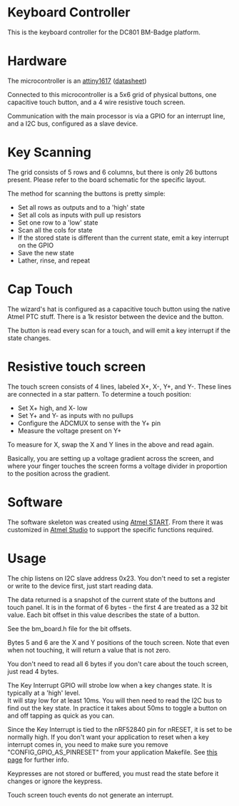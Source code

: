 # Keyboard Controller

This is the keyboard controller for the DC801 BM-Badge platform.

# Hardware

The microcontroller is an [attiny1617](https://www.microchip.com/wwwproducts/en/ATTINY1617) ([datasheet](http://ww1.microchip.com/downloads/en/devicedoc/attiny3217_1617-data-sheet-40001999b.pdf))

Connected to this microcontroller is a 5x6 grid of physical buttons, one capacitive touch button, and a 4 wire resistive touch screen.

Communication with the main processor is via a GPIO for an interrupt line, and a I2C bus, configured as a slave device.

# Key Scanning

The grid consists of 5 rows and 6 columns, but there is only 26 buttons present.  Please refer to the board schematic for the specific layout.

The method for scanning the buttons is pretty simple:

- Set all rows as outputs and to a 'high' state
- Set all cols as inputs with pull up resistors
- Set one row to a 'low' state
- Scan all the cols for state
- If the stored state is different than the current state, emit a key interrupt on the GPIO
- Save the new state
- Lather, rinse, and repeat

# Cap Touch

The wizard's hat is configured as a capacitive touch button using the native Atmel PTC stuff.  There is a 1k resistor between the device and the button.

The button is read every scan for a touch, and will emit a key interrupt if the state changes.

# Resistive touch screen

The touch screen consists of 4 lines, labeled X+, X-, Y+, and Y-.  These lines are connected in a star pattern.  To determine a touch position:

- Set X+ high, and X- low
- Set Y+ and Y- as inputs with no pullups
- Configure the ADCMUX to sense with the Y+ pin
- Measure the voltage present on Y+

To measure for X, swap the X and Y lines in the above and read again.

Basically, you are setting up a voltage gradient across the screen, and where your finger touches the screen forms a voltage divider in proportion to the position across the gradient.

# Software

The software skeleton was created using [Atmel START](https://start.atmel.com/).  From there it was customized in [Atmel Studio](https://www.microchip.com/mplab/avr-support/atmel-studio-7) to support the specific functions required.

# Usage

The chip listens on I2C slave address 0x23.  You don't need to set a register or write to the device first, just start reading data.

The data returned is a snapshot of the current state of the buttons and touch panel.  It is in the format of 6 bytes - the first 4 are treated as a 32 bit value.  Each bit offset in this value describes the state of a button.

See the bm_board.h file for the bit offsets.

Bytes 5 and 6 are the X and Y positions of the touch screen.  Note that even when not touching, it will return a value that is not zero.

You don't need to read all 6 bytes if you don't care about the touch screen, just read 4 bytes.

The Key Interrupt GPIO will strobe low when a key changes state.  It is typically at a 'high' level.  
It will stay low for at least 10ms.  You will then need to read the I2C bus to find out the key state.  In practice it takes about 50ms to toggle a button on and off tapping as quick as you can.

Since the Key Interrupt is tied to the nRF52840 pin for nRESET, it is set to be normally high.  If you don't want your application to reset when a key interrupt comes in, you need to make sure you remove "CONFIG_GPIO_AS_PINRESET" from your application Makefile. See [this page](https://devzone.nordicsemi.com/f/nordic-q-a/18170/how-can-i-disable-reset-of-p0-21) for further info.

Keypresses are not stored or buffered, you must read the state before it changes or ignore the keypress.

Touch screen touch events do not generate an interrupt. 
